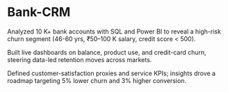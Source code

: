 # Bank-CRM
Analyzed 10 K+ bank accounts with SQL and Power BI to reveal a high-risk churn segment (46-60 yrs, ₹50–100 K salary, credit score < 500).

Built live dashboards on balance, product use, and credit-card churn, steering data-led retention moves across markets.

Defined customer-satisfaction proxies and service KPIs; insights drove a roadmap targeting 5% lower churn and 3% higher conversion.

